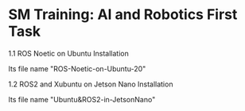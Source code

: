 # SM Training: AI and Robotics First Task

1.1 ROS Noetic on Ubuntu Installation

Its file name "ROS-Noetic-on-Ubuntu-20"

1.2 ROS2 and Xubuntu on Jetson Nano Installation

Its file name "Ubuntu&ROS2-in-JetsonNano"

